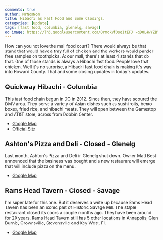 ```yaml
---
comments: true
author: MrNomNom
title: Hibachi as Fast Food and Some Closings.
categories: [update]
tags: [fast food, columbia, glenelg, savage]
og_image: https://lh3.googleusercontent.com/0rmokVf0sqItEFJ_-gD0L4wYZBYioPO8jzC_zco0jB5L0iSAPkmQZxLNSZkxahEOjH3cqZWgfv0XRt61uSEnUI7mILnwF6vw88pRkRiTPbZxHlO7jJCbnVzJbqF3LN0WIel2KuMGKQ=w400
---
```


How can you not love the mall food court? There would always be that stand that would have a tray full of chicken and the workers would pander free samples on toothpicks. At our mall, there's at least 4 stands that do that. One of those stands is always a Hibachi fast food. People love that chicken. Well it's no surprise, a Hibachi fast food chain is making it's way into Howard County. That and some closing updates in today's updates.

<!--more-->

## Quickway Hibachi - Columbia

This fast food chain begun in DC in 2012. Since then, they have scoured the DMV area. They serve a variety of Asian dishes such as sushi rolls, bento boxes, fried rice, and hibachi meats. They will open between the Gamestop and AT&T store, across from Dobbin Center.

* [Google Map](https://goo.gl/maps/HzzM8EsKWSw9xHKJA)
* [Official Site](https://quickwayhibachi.com/)

## Ashton's Pizza and Deli - Closed - Glenelg

Last month, Ashton's Pizza and Deli in Glenelg shut down. Owner Matt Best announced that the business was bought and a new restaurant will emerge that will include pizza on the menu.

* [Google Map](https://goo.gl/maps/A3E3rjuYwikgKWFo6)

## Rams Head Tavern - Closed - Savage

I'm super late for this one. But it deserves a write up because Rams Head Tavern has been an iconic part of Historic Savage Mill. The staple restaurant closed its doors a couple months ago. They have been around for 20 years. Rams Head Tavern still has 5 other locations in Annapolis, Glen Burnie, Crownsville, Stevensville and Key West, Fl.

* [Google Map](https://goo.gl/maps/JH9g5tHiZd3FzvcM6)

